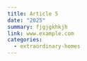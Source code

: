 ```yaml
---
title: Article 5
date: "2025"
summary: fjgjgkhkjh
link: www.example.com
categories:
  - extraordinary-homes
---
```

